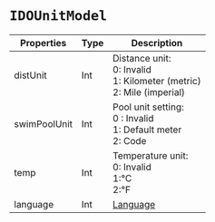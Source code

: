 # `IDOUnitModel`

| Properties | Type | Description |
| ----------- | ------- | ------------ |
| distUnit | Int | Distance unit:<br/>0: Invalid<br/>1: Kilometer (metric)<br/>2: Mile (imperial) |
| swimPoolUnit | Int | Pool unit setting:<br/>0 : Invalid<br/>1: Default meter<br/>2: Code|
| temp|Int| Temperature unit:<br/>0: Invalid<br/>1:℃<br/>2:℉ |
 | language | Int | [Language](../IDOLanguageCode.md) |
